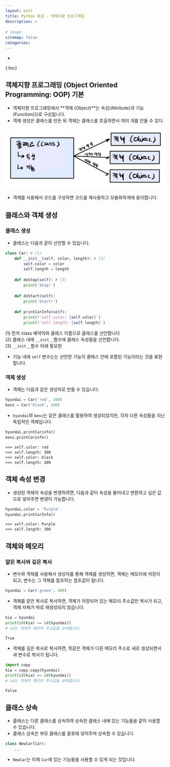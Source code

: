 ```yaml
---
layout: post
title: Python 중급 - 객체지향 프로그래밍
description: >
    
# image: 
sitemap: false
categories:
---
```


* 
{:toc}

## 객체지향 프로그래밍 (Object Oriented Programming: OOP) 기본
- 객체지향 프로그래밍에서 **객체 (Object)**는 속성(Attribute)과 기능(Function)으로 구성됩니다.
- 객체 생성은 클래스를 만든 뒤 객체는 클래스를 호출하면서 여러 개를 만들 수 있다.  
  
![oopbasic](../../assets/img/zerobase/oopbasic.jpeg)

- 객채를 사용해서 코드를 구성하면 코드를 재사용하고 모듈화하게에 용이합니다.

## 클래스와 객체 생성
### 클래스 생성
- 클래스는 다음과 같이 선언할 수 있습니다.

```python
class Car: # (1)
    def __init__(self, color, length): # (2)
        self.color = color
        self.length = length
    
    def doStop(self): # (3)
        print('Stop!')
    
    def doStart(self):
        print('Start!')

    def printCarInfo(self):
        print(f'self.color: {self.color}')
        print(f'self.length: {self.length}')
```

(1) 먼저 class 예약어와 클래스 이름으로 클래스를 선언합니다 <br>
(2) 클래스 내에 `__init__`함수에 클래스 속성들을 선언합니다.<br>
(3) `__init__`함수 아래 필요한  <br>

- 기능 내에 `self` 변수는는 선언한 기능이 클래스 안에 포함된 기능이라는 것을 표현합니다.

### 객체 생성
- 객체는 다음과 같은 생성자로 만들 수 있습니다.
```python
hyundai = Car('red', 300)
benz = Car('black', 200)
```

- `hyundai`와 `benz`는 같은 클래스를 활용하여 생성되었지만, 각자 다른 속성들을 지닌 독립적인 객체입니다.
```python
hyundai.printCarinfo()
benz.printCarinfo()
```
```
>>> self.color: red
>>> self.length: 300
>>> self.color: black
>>> self.length: 200
```

## 객체 속성 변경
- 생성된 객체의 속성을 변경하려면, 다음과 같이 속성을 불러내고 변환하고 싶은 값으로 넣어주면 변경이 가능합니다.
```python
hyundai.color = 'Purple'
hyundai.printCarInfo()
```
```
>>> self.color: Purple
>>> self.length: 300
```

## 객체와 메모리
### 얕은 복사와 깊은 복사
- 변수와 객체를 사용해서 생성자를 통해 객체를 생성하면, 객체는 메모리에 저장이 되고, 변수는 그 객체를 참조하는 참조값이 됩니다. 
```python
hyundai = Car('green', 400)
```

- 객체를 얕은 복사로 복사하면, 객체가 저장되어 있는 메모리 주소값만 복사가 되고, 객체 자체가 따로 재생성되지 않습니다.
```python
kia = hyundai
print(id(kia) == id(hyundai))
# id는 객체의 메모리 주소값을 보여줍니다.
```
```
True
```

- 객체를 깊은 복사로 복사하면, 똑같은 객체가 다른 메모리 주소로 새로 생성되면서 새 변수로 복사가 됩니다.
```python
import copy
kia = copy.copy(hyundai)
print(id(kia) == id(hyundai))
# id는 객체의 메모리 주소값을 보여줍니다.
```
```
False
```

## 클래스 상속
- 클래스는 다른 클래스를 상속하여 상속한 클래스 내에 있는 기능들을 같이 사용할 수 있습니다.
- 클래스 상속은 부모 클래스를 괄호에 넣어주며 상속할 수 있습니다.
```python
class NewCar(Car):
    ...
```
- `NewCar`는 이제 `Car`에 있는 기능들을 사용할 수 있게 되는 것입니다.


